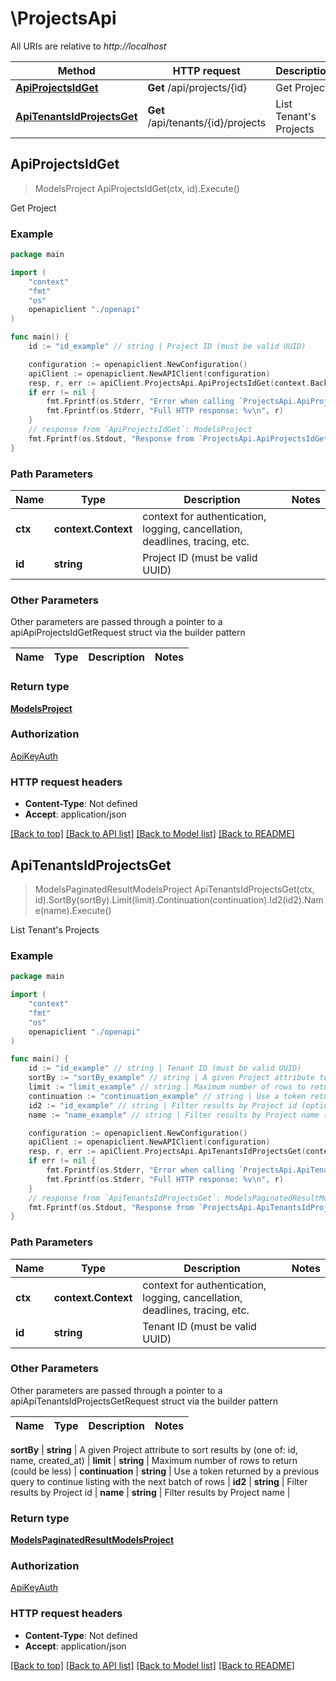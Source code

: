 # \ProjectsApi

All URIs are relative to *http://localhost*

Method | HTTP request | Description
------------- | ------------- | -------------
[**ApiProjectsIdGet**](ProjectsApi.md#ApiProjectsIdGet) | **Get** /api/projects/{id} | Get Project
[**ApiTenantsIdProjectsGet**](ProjectsApi.md#ApiTenantsIdProjectsGet) | **Get** /api/tenants/{id}/projects | List Tenant&#39;s Projects



## ApiProjectsIdGet

> ModelsProject ApiProjectsIdGet(ctx, id).Execute()

Get Project



### Example

```go
package main

import (
    "context"
    "fmt"
    "os"
    openapiclient "./openapi"
)

func main() {
    id := "id_example" // string | Project ID (must be valid UUID)

    configuration := openapiclient.NewConfiguration()
    apiClient := openapiclient.NewAPIClient(configuration)
    resp, r, err := apiClient.ProjectsApi.ApiProjectsIdGet(context.Background(), id).Execute()
    if err != nil {
        fmt.Fprintf(os.Stderr, "Error when calling `ProjectsApi.ApiProjectsIdGet``: %v\n", err)
        fmt.Fprintf(os.Stderr, "Full HTTP response: %v\n", r)
    }
    // response from `ApiProjectsIdGet`: ModelsProject
    fmt.Fprintf(os.Stdout, "Response from `ProjectsApi.ApiProjectsIdGet`: %v\n", resp)
}
```

### Path Parameters


Name | Type | Description  | Notes
------------- | ------------- | ------------- | -------------
**ctx** | **context.Context** | context for authentication, logging, cancellation, deadlines, tracing, etc.
**id** | **string** | Project ID (must be valid UUID) | 

### Other Parameters

Other parameters are passed through a pointer to a apiApiProjectsIdGetRequest struct via the builder pattern


Name | Type | Description  | Notes
------------- | ------------- | ------------- | -------------


### Return type

[**ModelsProject**](ModelsProject.md)

### Authorization

[ApiKeyAuth](../README.md#ApiKeyAuth)

### HTTP request headers

- **Content-Type**: Not defined
- **Accept**: application/json

[[Back to top]](#) [[Back to API list]](../README.md#documentation-for-api-endpoints)
[[Back to Model list]](../README.md#documentation-for-models)
[[Back to README]](../README.md)


## ApiTenantsIdProjectsGet

> ModelsPaginatedResultModelsProject ApiTenantsIdProjectsGet(ctx, id).SortBy(sortBy).Limit(limit).Continuation(continuation).Id2(id2).Name(name).Execute()

List Tenant's Projects



### Example

```go
package main

import (
    "context"
    "fmt"
    "os"
    openapiclient "./openapi"
)

func main() {
    id := "id_example" // string | Tenant ID (must be valid UUID)
    sortBy := "sortBy_example" // string | A given Project attribute to sort results by (one of: id, name, created_at) (optional)
    limit := "limit_example" // string | Maximum number of rows to return (could be less) (optional)
    continuation := "continuation_example" // string | Use a token returned by a previous query to continue listing with the next batch of rows (optional)
    id2 := "id_example" // string | Filter results by Project id (optional)
    name := "name_example" // string | Filter results by Project name (optional)

    configuration := openapiclient.NewConfiguration()
    apiClient := openapiclient.NewAPIClient(configuration)
    resp, r, err := apiClient.ProjectsApi.ApiTenantsIdProjectsGet(context.Background(), id).SortBy(sortBy).Limit(limit).Continuation(continuation).Id2(id2).Name(name).Execute()
    if err != nil {
        fmt.Fprintf(os.Stderr, "Error when calling `ProjectsApi.ApiTenantsIdProjectsGet``: %v\n", err)
        fmt.Fprintf(os.Stderr, "Full HTTP response: %v\n", r)
    }
    // response from `ApiTenantsIdProjectsGet`: ModelsPaginatedResultModelsProject
    fmt.Fprintf(os.Stdout, "Response from `ProjectsApi.ApiTenantsIdProjectsGet`: %v\n", resp)
}
```

### Path Parameters


Name | Type | Description  | Notes
------------- | ------------- | ------------- | -------------
**ctx** | **context.Context** | context for authentication, logging, cancellation, deadlines, tracing, etc.
**id** | **string** | Tenant ID (must be valid UUID) | 

### Other Parameters

Other parameters are passed through a pointer to a apiApiTenantsIdProjectsGetRequest struct via the builder pattern


Name | Type | Description  | Notes
------------- | ------------- | ------------- | -------------

 **sortBy** | **string** | A given Project attribute to sort results by (one of: id, name, created_at) | 
 **limit** | **string** | Maximum number of rows to return (could be less) | 
 **continuation** | **string** | Use a token returned by a previous query to continue listing with the next batch of rows | 
 **id2** | **string** | Filter results by Project id | 
 **name** | **string** | Filter results by Project name | 

### Return type

[**ModelsPaginatedResultModelsProject**](ModelsPaginatedResultModelsProject.md)

### Authorization

[ApiKeyAuth](../README.md#ApiKeyAuth)

### HTTP request headers

- **Content-Type**: Not defined
- **Accept**: application/json

[[Back to top]](#) [[Back to API list]](../README.md#documentation-for-api-endpoints)
[[Back to Model list]](../README.md#documentation-for-models)
[[Back to README]](../README.md)

